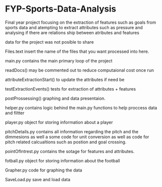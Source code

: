 # FYP-Sports-Data-Analysis
Final year project focusing on the extraction of features such as goals from sports data and atempting to extract attributes such as pressure and analysing if there are relations ship between atributes and features

data for the project was not posible to share

Files.text
insert the name of the files that you want processed into here.

main.py 
contains the main primary loop of the project

readDocs() may be commented out to reduce computaional cost once run

attributeExtractionStart() to update the attributes if need be

testExtractionEvents() tests for extraction of attributes + features

postProssessing() graphing and data presentaion. 


helper.py
contains logic behind the main.py functions to help proccess data and filtter

player.py
object for storing information about a player

pitchDetails.py
contains all information regarding the pitch and the dimmesions as well a some code for unit conversion as well as 
code for pitch related calcualtions such as postion and goal crossing.

pointOfIntrest.py 
contains the sotage for features and attributes.

fotball.py 
object for storing information about the football

Grapher.py 
code for graphing the data

SaveLoad.py
save and load data

